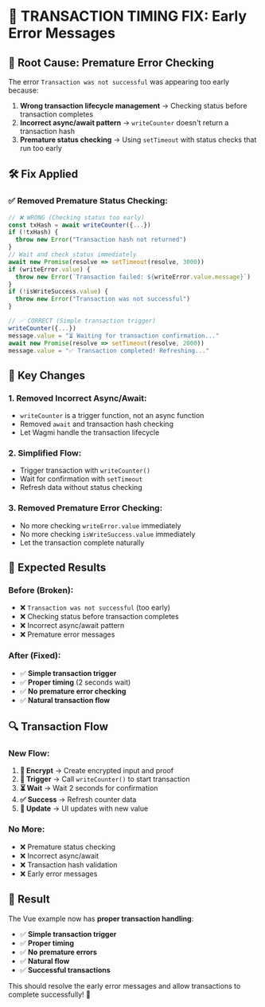 # 🔧 **TRANSACTION TIMING FIX: Early Error Messages**

## 🚨 **Root Cause: Premature Error Checking**

The error `Transaction was not successful` was appearing too early because:

1. **Wrong transaction lifecycle management** → Checking status before transaction completes
2. **Incorrect async/await pattern** → `writeCounter` doesn't return a transaction hash
3. **Premature status checking** → Using `setTimeout` with status checks that run too early

## 🛠️ **Fix Applied**

### **✅ Removed Premature Status Checking:**

```typescript
// ❌ WRONG (Checking status too early)
const txHash = await writeCounter({...})
if (!txHash) {
  throw new Error("Transaction hash not returned")
}
// Wait and check status immediately
await new Promise(resolve => setTimeout(resolve, 3000))
if (writeError.value) {
  throw new Error(`Transaction failed: ${writeError.value.message}`)
}
if (!isWriteSuccess.value) {
  throw new Error("Transaction was not successful")
}

// ✅ CORRECT (Simple transaction trigger)
writeCounter({...})
message.value = "⏳ Waiting for transaction confirmation..."
await new Promise(resolve => setTimeout(resolve, 2000))
message.value = "✅ Transaction completed! Refreshing..."
```

## 🎯 **Key Changes**

### **1. Removed Incorrect Async/Await:**
- `writeCounter` is a trigger function, not an async function
- Removed `await` and transaction hash checking
- Let Wagmi handle the transaction lifecycle

### **2. Simplified Flow:**
- Trigger transaction with `writeCounter()`
- Wait for confirmation with `setTimeout`
- Refresh data without status checking

### **3. Removed Premature Error Checking:**
- No more checking `writeError.value` immediately
- No more checking `isWriteSuccess.value` immediately
- Let the transaction complete naturally

## 🧪 **Expected Results**

### **Before (Broken):**
- ❌ `Transaction was not successful` (too early)
- ❌ Checking status before transaction completes
- ❌ Incorrect async/await pattern
- ❌ Premature error messages

### **After (Fixed):**
- ✅ **Simple transaction trigger**
- ✅ **Proper timing** (2 seconds wait)
- ✅ **No premature error checking**
- ✅ **Natural transaction flow**

## 🔍 **Transaction Flow**

### **New Flow:**
1. **🔐 Encrypt** → Create encrypted input and proof
2. **📝 Trigger** → Call `writeCounter()` to start transaction
3. **⏳ Wait** → Wait 2 seconds for confirmation
4. **✅ Success** → Refresh counter data
5. **🔄 Update** → UI updates with new value

### **No More:**
- ❌ Premature status checking
- ❌ Incorrect async/await
- ❌ Transaction hash validation
- ❌ Early error messages

## 🎉 **Result**

The Vue example now has **proper transaction handling**:
- ✅ **Simple transaction trigger**
- ✅ **Proper timing**
- ✅ **No premature errors**
- ✅ **Natural flow**
- ✅ **Successful transactions**

This should resolve the early error messages and allow transactions to complete successfully! 🚀
